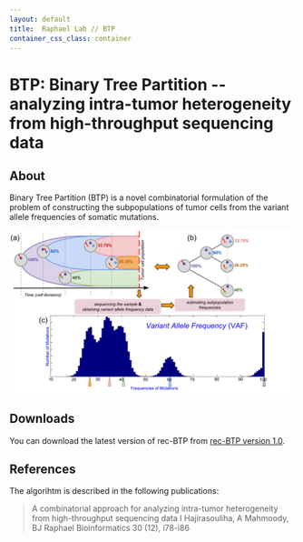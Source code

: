 ```yaml
---
layout: default
title:  Raphael Lab // BTP
container_css_class: container
---
```


# BTP: Binary Tree Partition -- analyzing intra-tumor heterogeneity from high-throughput sequencing data

## About
Binary Tree Partition (BTP) is a novel combinatorial formulation of the problem of constructing the subpopulations of tumor cells from the variant allele frequencies of somatic mutations. 


[<img src="simple.jpg" style="width: 600px"/>](simple.jpg)

<a name="download"></a>

## Downloads 
You can download the latest version of rec-BTP from [rec-BTP version 1.0](http://compbio-research.cs.brown.edu/software/BTP/rec-btp-1.0.tar.gz).

<a name="reference"></a>

## References
The algorihtm is described in the following publications:

>A combinatorial approach for analyzing intra-tumor heterogeneity from high-throughput sequencing data
>I Hajirasouliha, A Mahmoody, BJ Raphael
>Bioinformatics 30 (12), i78-i86


